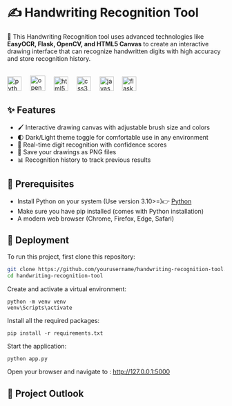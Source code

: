 # ✍️ Handwriting Recognition Tool

🔎 This Handwriting Recognition tool uses advanced technologies like **EasyOCR, Flask, OpenCV, and HTML5 Canvas** to create an interactive drawing interface that can recognize handwritten digits with high accuracy and store recognition history.

<br><img src="https://cdn.jsdelivr.net/gh/devicons/devicon/icons/python/python-original.svg" height="33" alt="python logo"  />
<img width="12" />
<img src="https://upload.wikimedia.org/wikipedia/commons/3/32/OpenCV_Logo_with_text_svg_version.svg" height="35" alt="opencv logo" />
<img width="12" />
<img src="https://cdn.jsdelivr.net/gh/devicons/devicon/icons/html5/html5-original.svg" height="33" alt="html5 logo"  />
<img width="12" />
<img src="https://cdn.jsdelivr.net/gh/devicons/devicon/icons/css3/css3-original.svg" height="33" alt="css3 logo"  />
<img width="12" />
<img src="https://cdn.jsdelivr.net/gh/devicons/devicon/icons/javascript/javascript-original.svg" height="33" alt="javascript logo"  />
<img width="12" />
<img src="https://cdn.jsdelivr.net/gh/devicons/devicon/icons/flask/flask-original.svg" height="33" alt="flask logo"  />
<img width="12" />

## ✨ Features

- 🖌️ Interactive drawing canvas with adjustable brush size and colors
- 🌓 Dark/Light theme toggle for comfortable use in any environment
- 🧮 Real-time digit recognition with confidence scores
- 💾 Save your drawings as PNG files
- 📊 Recognition history to track previous results


## 🔧 Prerequisites

- Install Python on your system (Use version 3.10>=)👉 [Python](https://www.python.org/downloads/)
- Make sure you have pip installed (comes with Python installation)
- A modern web browser (Chrome, Firefox, Edge, Safari)

## 🚀 Deployment

To run this project, first clone this repository:

```bash
git clone https://github.com/yourusername/handwriting-recognition-tool.git
cd handwriting-recognition-tool
```

Create and activate a virtual environment:
```
python -m venv venv
venv\Scripts\activate
```


Install all the required packages:
```
pip install -r requirements.txt
```
Start the application:
```
python app.py
```
Open your browser and navigate to : http://127.0.0.1:5000

## 🔭 Project Outlook
